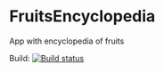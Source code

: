 # FruitsEncyclopedia
App with encyclopedia of fruits


Build: [![Build status](https://build.appcenter.ms/v0.1/apps/2d8a3237-b7f6-4e13-8f8c-e151b6aacabc/branches/main/badge)](https://appcenter.ms)
